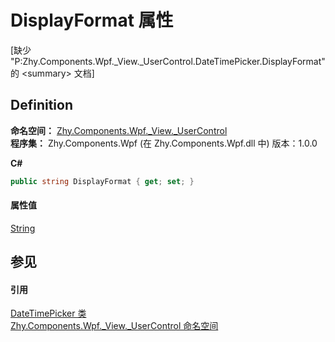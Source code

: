 # DisplayFormat 属性


\[缺少 "P:Zhy.Components.Wpf._View._UserControl.DateTimePicker.DisplayFormat" 的 &lt;summary&gt; 文档\]



## Definition
**命名空间：** <a href="939d3892-9fca-bd37-7b75-4eadde1d40b0">Zhy.Components.Wpf._View._UserControl</a>  
**程序集：** Zhy.Components.Wpf (在 Zhy.Components.Wpf.dll 中) 版本：1.0.0

**C#**
``` C#
public string DisplayFormat { get; set; }
```



#### 属性值
<a href="https://learn.microsoft.com/dotnet/api/system.string" target="_blank" rel="noopener noreferrer">String</a>

## 参见


#### 引用
<a href="dcda2503-f095-62f6-dcd6-1038a6082d77">DateTimePicker 类</a>  
<a href="939d3892-9fca-bd37-7b75-4eadde1d40b0">Zhy.Components.Wpf._View._UserControl 命名空间</a>  
